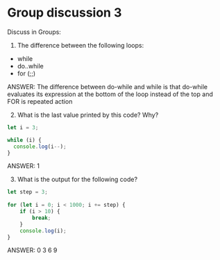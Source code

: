 # Group discussion 3

Discuss in Groups:

1.  The difference between the following loops:
- while 
- do..while   
- for (;;)   

ANSWER: The difference between do-while and while is that do-while evaluates its expression at the bottom of the loop instead of the top and FOR is repeated action

2. What is the last value printed by this code? Why?

```js
let i = 3;

while (i) {
  console.log(i--);
}
```
ANSWER: 1


3. What is the output for the following code?

```js
let step = 3;
 
for (let i = 0; i < 1000; i += step) {
    if (i > 10) {
        break;
    }
    console.log(i);
}
```
ANSWER: 
0
3
6
9

